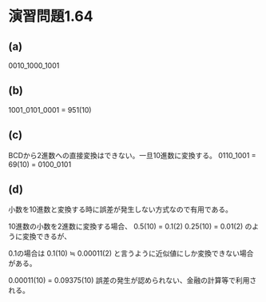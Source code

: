 # 演習問題1.64

## (a)
0010_1000_1001

## (b)
1001_0101_0001 = 951(10)

## (c)
BCDから2進数への直接変換はできない。一旦10進数に変換する。
0110_1001 = 69(10) = 0100_0101

## (d)
小数を10進数と変換する時に誤差が発生しない方式なので有用である。

10進数の小数を2進数に変換する場合、
0.5(10)  = 0.1(2)
0.25(10) = 0.01(2)
のように変換できるが、

0.1の場合は
0.1(10)  ≒ 0.00011(2)
と言うように近似値にしか変換できない場合がある。

0.00011(10) = 0.09375(10)
誤差の発生が認められない、金融の計算等で利用される。
